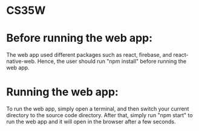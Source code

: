 # CS35W

# Before running the web app:
The web app used different packages such as react, firebase, and react-native-web. 
Hence, the user should run "npm install" before running the web app. 

# Running the web app:
To run the web app, simply open a terminal, and then switch your current directory
to the source code directory. After that, simply run "npm start" to run the web app
and it will open in the browser after a few seconds.
